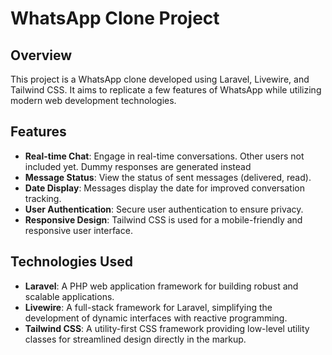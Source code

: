 # WhatsApp Clone Project

## Overview

This project is a WhatsApp clone developed using Laravel, Livewire, and Tailwind CSS. It aims to replicate a few features of WhatsApp while utilizing modern web development technologies.

## Features

-   **Real-time Chat**: Engage in real-time conversations. Other users not included yet. Dummy responses are generated instead
-   **Message Status**: View the status of sent messages (delivered, read).
-   **Date Display**: Messages display the date for improved conversation tracking.
-   **User Authentication**: Secure user authentication to ensure privacy.
-   **Responsive Design**: Tailwind CSS is used for a mobile-friendly and responsive user interface.

## Technologies Used

-   **Laravel**: A PHP web application framework for building robust and scalable applications.
-   **Livewire**: A full-stack framework for Laravel, simplifying the development of dynamic interfaces with reactive programming.
-   **Tailwind CSS**: A utility-first CSS framework providing low-level utility classes for streamlined design directly in the markup.
